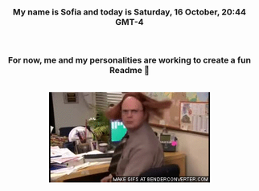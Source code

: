 


<div align="center">
<h3 >My name is Sofia and today is Saturday, 16 October, 20:44 GMT-4</h3><br>
<h3 >For now, me and my personalities are working to create a fun Readme 👋
</h3><br>
<img src='img/dwight.gif' alt='working...'/>
</div>
